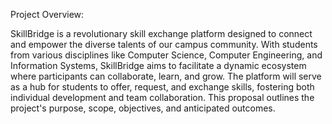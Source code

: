 Project Overview:

SkillBridge is a revolutionary skill exchange platform designed to connect and empower the diverse talents of our campus community. With students from various disciplines like Computer Science, Computer Engineering, and Information Systems, SkillBridge aims to facilitate a dynamic ecosystem where participants can collaborate, learn, and grow. The platform will serve as a hub for students to offer, request, and exchange skills, fostering both individual development and team collaboration. This proposal outlines the project's purpose, scope, objectives, and anticipated outcomes.